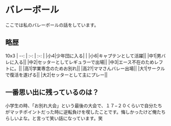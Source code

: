 # バレーボール

ここでは私のバレーボールの話をしています。

## 略歴
10x3
| --: | :-: | :-: | 
|小4|少年団に入る|  |
|小6|キャプテンとして活躍||
|中1|男バレに入る||
|中2|セッターとしてレギュラーで出場||
|中3|エース不在のためレフトに。||
|高1|学業専念のためお別れ||
|高2?|ママさんバレー出場||
|大1|サークルで復活を遂げる||
|大2|セッターとして主にプレー||

## 一番思い出に残っているのは？
小学生の時、「お別れ大会」という最後の大会で、１７−２０くらいで自分たちがマッチポイントだった時に逆転負けを喫したことです。悔しかったけど俺たちらしいよな。と言って笑い話になっています。笑